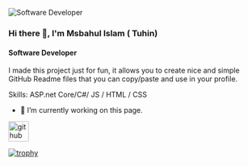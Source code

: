![Software Developer](https://scontent.fcgp3-2.fna.fbcdn.net/v/t39.30808-6/280319502_1651997875155270_6790030817008624240_n.jpg?_nc_cat=102&ccb=1-7&_nc_sid=09cbfe&_nc_eui2=AeHFExF9mf_nuXXoqcaFYsbzddxF6bzlvgl13EXpvOW-CUGa7u5fzI1KZhO3xXot7B5HcBBHXLsaZWEZWQV-f0dn&_nc_ohc=rJwduyF_J8oAX_6fssX&_nc_ht=scontent.fcgp3-2.fna&oh=00_AfBp9Gjeli2RLPs_O24Me3d962AUYySKkkpSFX_s9ox8Ww&oe=64C2C7D4)
### Hi there 👋, I'm Msbahul Islam ( Tuhin)
#### Software Developer

I made this project just for fun, it allows you to create nice and simple GitHub Readme files that you can copy/paste and use in your profile.

Skills: ASP.net Core/C#/ JS / HTML / CSS

- 🔭 I’m currently working on this page. 


[<img src='https://cdn.jsdelivr.net/npm/simple-icons@3.0.1/icons/github.svg' alt='github' height='40'>](https://github.com/akm-misba)  

[![trophy](https://github-profile-trophy.vercel.app/?username=akm-misba)](https://github.com/ryo-ma/github-profile-trophy)


